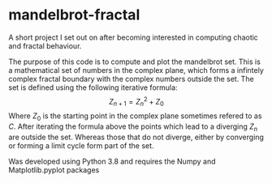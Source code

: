 # mandelbrot-fractal
A short project I set out on after becoming interested in computing chaotic and fractal behaviour. 

The purpose of this code is to compute and plot the mandelbrot set. This is a mathematical set of numbers in the complex plane, which forms a infintely complex fractal boundary with the complex numbers outside the set. The set is defined using the following iterative formula:
$$Z_{n+1} = Z_{n}^{2} + Z_{0}$$
Where $Z_{0}$ is the starting point in the complex plane sometimes refered to as $C$. After iterating the formula above the points which lead to a diverging $Z_n$ are outside the set. Whereas those that do not diverge, either by converging or forming a limit cycle form part of the set. 

Was developed using Python 3.8 and requires the Numpy and Matplotlib.pyplot packages


    
